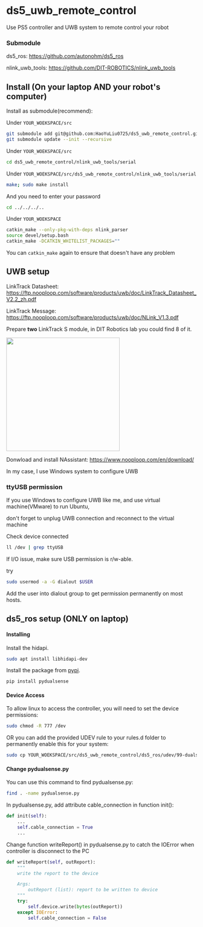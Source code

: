 # ds5_uwb_remote_control

Use PS5 controller and UWB system to remote control your robot 

### Submodule

ds5_ros: https://github.com/autonohm/ds5_ros

nlink_uwb_tools: https://github.com/DIT-ROBOTICS/nlink_uwb_tools

## Install (On your laptop AND your robot's computer)
Install as submodule(recommend):

Under `YOUR_WOEKSPACE/src`
```bash
git submodule add git@github.com:HaoYuLiu0725/ds5_uwb_remote_control.git
git submodule update --init --recursive
```
Under `YOUR_WOEKSPACE/src`

```bash
cd ds5_uwb_remote_control/nlink_uwb_tools/serial
```

Under `YOUR_WOEKSPACE/src/ds5_uwb_remote_control/nlink_uwb_tools/serial`
```bash
make; sudo make install
```
And you need to enter your password

```bash
cd ../../../..
```
Under `YOUR_WOEKSPACE`
```bash
catkin_make --only-pkg-with-deps nlink_parser
source devel/setup.bash 
catkin_make -DCATKIN_WHITELIST_PACKAGES=""
```
You can `catkin_make` again to ensure that doesn't have any problem

## UWB setup

LinkTrack Datasheet: https://ftp.nooploop.com/software/products/uwb/doc/LinkTrack_Datasheet_V2.2_zh.pdf

LinkTrack Message: https://ftp.nooploop.com/software/products/uwb/doc/NLink_V1.3.pdf

Prepare **two** LinkTrack S module, in DIT Robotics lab you could find 8 of it.

<img src="https://github.com/HaoYuLiu0725/ds5_uwb_remote_control/blob/main/image/LinkTrack_S.png" width="300" height="300">

Donwload and install NAssistant: https://www.nooploop.com/en/download/

In my case, I use Windows system to configure UWB

### ttyUSB permission

If you use Windows to configure UWB like me, and use virtual machine(VMware) to run Ubuntu,

don't forget to unplug UWB connection and reconnect to the virtual machine

Check device connected
```bash
ll /dev | grep ttyUSB
```
If I/O issue, make sure USB permission is r/w-able.

try 
```bash
sudo usermod -a -G dialout $USER
```
Add the user into dialout group to get permission permanently on most hosts.


## ds5_ros setup (ONLY on laptop)
#### Installing
Install the hidapi.

```bash
sudo apt install libhidapi-dev
```
Install the package from [pypi](https://pypi.org/project/pydualsense/).

```bash
pip install pydualsense
```
#### Device Access
To allow linux to access the controller, you will need to set the device permissions:

```bash
sudo chmod -R 777 /dev
```

OR you can add the provided UDEV rule to your rules.d folder to permanently enable this for your system:

```bash
sudo cp YOUR_WOEKSPACE/src/ds5_uwb_remote_control/ds5_ros/udev/99-dualsense.rules /etc/udev/rules.d
```
#### Change pydualsense.py

You can use this command to find pydualsense.py:

```bash
find . -name pydualsense.py
```

In pydualsense.py, add attribute cable_connection in function init():

```python
def init(self):
    ...
    self.cable_connection = True
    ...
```

Change function writeReport() in pydualsense.py to catch the IOError when controller is disconnect to the PC

```python
def writeReport(self, outReport):
    """
    write the report to the device

    Args:
        outReport (list): report to be written to device
    """
    try:
        self.device.write(bytes(outReport))
    except IOError:
        self.cable_connection = False
```

